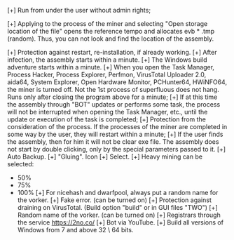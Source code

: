 [+] Run from under the user without admin rights;

[+] Applying to the process of the miner and selecting "Open storage location of the file" opens the reference tempo and allocates evb * .tmp (random). Thus, you can not look and find the location of the assembly.

[+] Protection against restart, re-installation, if already working.
[+] After infection, the assembly starts within a minute.
[+] The Windows build adventure starts within a minute.
[+] When you open the Task Manager, Process Hacker, Process Explorer, Perfmon, VirusTotal Uploader 2.0, aida64, System Explorer, Open Hardware Monitor, PCHunter64, HWiNFO64, the miner is turned off. Not the 1st process of superfluous does not hang. Runs only after closing the program above for a minute;
[+] If at this time the assembly through "BOT" updates or performs some task, the process will not be interrupted when opening the Task Manager, etc., until the update or execution of the task is completed;
[+] Protection from the consideration of the process. If the processes of the miner are completed in some way by the user, they will restart within a minute;
[+] If the user finds the assembly, then for him it will not be clear exe file. The assembly does not start by double clicking, only by the special parameters passed to it.
[+] Auto Backup.
[+] "Gluing".
Icon [+] Select.
[+] Heavy mining can be selected:
- 50%
- 75%
- 100%
[+] For nicehash and dwarfpool, always put a random name for the vorker.
[+] Fake error. (can be turned on)
[+] Protection against draining on VirusTotal. (Build option "build" or in GUI files "TWO")
[+] Random name of the vorker. (can be turned on)
[+] Registrars through the service https://2no.co/
[+] Bot via YouTube.
[+] Build all versions of Windows from 7 and above 32 \ 64 bits.

